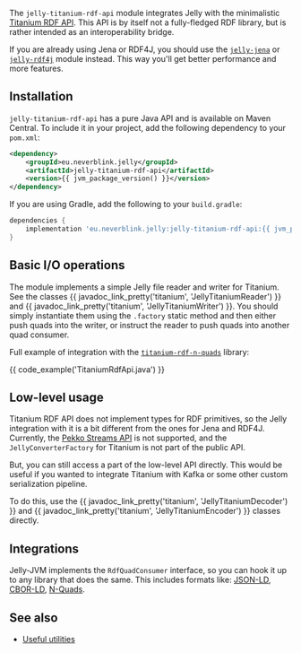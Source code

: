 The `jelly-titanium-rdf-api` module integrates Jelly with the minimalistic [Titanium RDF API](https://github.com/filip26/titanium-rdf-api). This API is by itself not a fully-fledged RDF library, but is rather intended as an interoperability bridge. 

If you are already using Jena or RDF4J, you should use the [`jelly-jena`](jena.md) or [`jelly-rdf4j`](rdf4j.md) module instead. This way you'll get better performance and more features.

## Installation

`jelly-titanium-rdf-api` has a pure Java API and is available on Maven Central. To include it in your project, add the following dependency to your `pom.xml`:

```xml
<dependency>
    <groupId>eu.neverblink.jelly</groupId>
    <artifactId>jelly-titanium-rdf-api</artifactId>
    <version>{{ jvm_package_version() }}</version>
</dependency>
```

If you are using Gradle, add the following to your `build.gradle`:

```groovy
dependencies {
    implementation 'eu.neverblink.jelly:jelly-titanium-rdf-api:{{ jvm_package_version() }}'
}
```

## Basic I/O operations

The module implements a simple Jelly file reader and writer for Titanium. See the classes {{ javadoc_link_pretty('titanium', 'JellyTitaniumReader') }} and {{ javadoc_link_pretty('titanium', 'JellyTitaniumWriter') }}. You should simply instantiate them using the `.factory` static method and then either push quads into the writer, or instruct the reader to push quads into another quad consumer.

Full example of integration with the [`titanium-rdf-n-quads`](https://github.com/filip26/titanium-rdf-n-quads) library:

{{ code_example('TitaniumRdfApi.java') }}

## Low-level usage

Titanium RDF API does not implement types for RDF primitives, so the Jelly integration with it is a bit different from the ones for Jena and RDF4J. Currently, the [Pekko Streams API](reactive.md) is not supported, and the `JellyConverterFactory` for Titanium is not part of the public API.

But, you can still access a part of the low-level API directly. This would be useful if you wanted to integrate Titanium with Kafka or some other custom serialization pipeline.

To do this, use the {{ javadoc_link_pretty('titanium', 'JellyTitaniumDecoder') }} and {{ javadoc_link_pretty('titanium', 'JellyTitaniumEncoder') }} classes directly.

## Integrations

Jelly-JVM implements the `RdfQuadConsumer` interface, so you can hook it up to any library that does the same. This includes formats like: [JSON-LD](https://github.com/filip26/titanium-json-ld), [CBOR-LD](https://github.com/filip26/iridium-cbor-ld), [N-Quads](https://github.com/filip26/titanium-rdf-n-quads).

## See also

- [Useful utilities](utilities.md)
